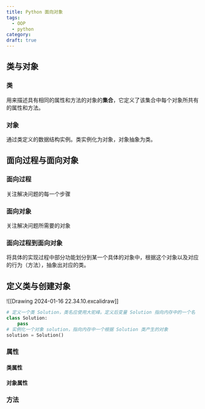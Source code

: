 ```yaml
---
title: Python 面向对象
tags:
  - OOP
  - python
category: 
draft: true
---
```


## 类与对象
### 类
用来描述具有相同的属性和方法的对象的**集合**，它定义了该集合中每个对象所共有的属性和方法。

### 对象
通过类定义的数据结构实例。类实例化为对象，对象抽象为类。

## 面向过程与面向对象
### 面向过程
关注解决问题的每一个步骤

### 面向对象
关注解决问题所需要的对象

### 面向过程到面向对象
将具体的实现过程中部分功能划分到某一个具体的对象中，根据这个对象以及对应的行为（方法），抽象出对应的类。

## 定义类与创建对象
![[Drawing 2024-01-16 22.34.10.excalidraw]]

```python
# 定义一个类 Solution，类名应使用大驼峰。定义后变量 Solution 指向内存中的一个名（__name__）为 Solution 的类
class Solution:
    pass
# 实例化一个对象 solution，指向内存中一个根据 Solution 类产生的对象
solution = Solution()
```

### 属性
#### 类属性
#### 对象属性

### 方法
